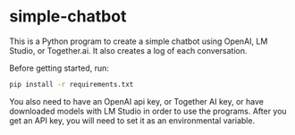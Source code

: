 # simple-chatbot
This is a Python program to create a simple chatbot using OpenAI, LM Studio, or Together.ai.  It also creates a log of each conversation.  

Before getting started, run: 
```bash
pip install -r requirements.txt   
```
You also need to have an OpenAI api key, or Together AI key, or have downloaded models with LM Studio in order to use the programs.  After you get an API key, you will need to set it as an environmental variable. 

